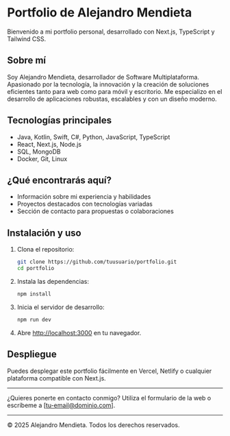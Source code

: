 # Portfolio de Alejandro Mendieta

Bienvenido a mi portfolio personal, desarrollado con Next.js, TypeScript y Tailwind CSS.

## Sobre mí

Soy Alejandro Mendieta, desarrollador de Software Multiplataforma. Apasionado por la tecnología, la innovación y la creación de soluciones eficientes tanto para web como para móvil y escritorio. Me especializo en el desarrollo de aplicaciones robustas, escalables y con un diseño moderno.

## Tecnologías principales
- Java, Kotlin, Swift, C#, Python, JavaScript, TypeScript
- React, Next.js, Node.js
- SQL, MongoDB
- Docker, Git, Linux

## ¿Qué encontrarás aquí?
- Información sobre mi experiencia y habilidades
- Proyectos destacados con tecnologías variadas
- Sección de contacto para propuestas o colaboraciones

## Instalación y uso

1. Clona el repositorio:
   ```bash
   git clone https://github.com/tuusuario/portfolio.git
   cd portfolio
   ```
2. Instala las dependencias:
   ```bash
   npm install
   ```
3. Inicia el servidor de desarrollo:
   ```bash
   npm run dev
   ```
4. Abre [http://localhost:3000](http://localhost:3000) en tu navegador.

## Despliegue

Puedes desplegar este portfolio fácilmente en Vercel, Netlify o cualquier plataforma compatible con Next.js.

---

¿Quieres ponerte en contacto conmigo? Utiliza el formulario de la web o escríbeme a [tu-email@dominio.com].

---

© 2025 Alejandro Mendieta. Todos los derechos reservados.

